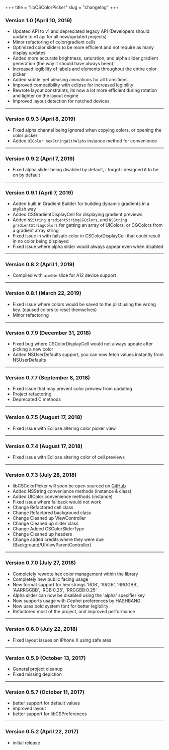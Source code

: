 +++
title = "libCSColorPicker"
slug = "changelog"
+++

### Version 1.0 (April 10, 2019)

- Updated API to v1 and depreciated legacy API (Developers should update to v1 api for all new/updated projects)
- Minor refactoring of color/gradient cells
- Optimized color sliders to be more efficient and not require as many display updates
- Added more accurate brightness, saturation, and alpha slider gradient generation (the way it should have always been).
- Increased legibility of labels and elements throughout the entire color picker
- Added subtle, yet pleasing animations for all transitions
- Improved compatibility with eclipse for increased legibility
- Rewrote layout constraints, its now a lot more efficient during rotation and lighter on the layout engine
- Improved layout detection for notched devices

---

### Version 0.9.3 (April 8, 2019)

- Fixed alpha channel being ignored when copying colors, or opening the color picker
- Added `UIColor hexStringWithAlphs` instance method for convenience

---

### Version 0.9.2 (April 7, 2019)

- Fixed alpha slider being disabled by default, i forgot i designed it to be on by default

---

### Version 0.9.1 (April 7, 2019)

- Added built in Gradient Builder for building dynamic gradients in a stylish way
- Added CSGradientDisplayCell for displaying gradient previews
- Added `NSString gradientStringCGColors`, and `NSString gradientStringColors` for getting an array of UIColors, or CGColors from a gradient array string
- Fixed issue in with failsafe color in CSColorDisplayCell that could result in no color being displayed
- Fixed issue where alpha slider would always appear even when disabled

---

### Version 0.8.2 (April 1, 2019)

- Compiled with `arm64e` slice for A12 device support

---

### Version 0.8.1 (March 22, 2019)

- Fixed issue where colors would be saved to the plist using the wrong key. (caused colors to reset themselves)
- Minor refactoring

---

### Version 0.7.9 (December 31, 2018)

- Fixed bug where CSColorDisplayCell would not always update after picking a new color
- Added NSUserDefaults support, you can now fetch values instantly from NSUserDefaults

---

### Version 0.7.7 (September 8, 2018)

- Fixed issue that may prevent color preview from updating 
- Project refactoring
- Deprecated C methods

---

### Version 0.7.5 (August 17, 2018)

- Fixed issue with Eclipse altering color picker view

---

### Version 0.7.4 (August 17, 2018)

- Fixed issue with Eclipse altering color of cell previews

---

### Version 0.7.3 (July 28, 2018)

- libCSColorPicker will soon be open sourced on [GitHub](https://github.com/CreatureSurvive/libCSColorPicker)
- Added NSString convenience methods (instance & class)
- Added UIColor convenience methods (instance)
- Fixed issue where fallback would not work
- Change Refactored cell class
- Change Refactored background class
- Change Cleaned up ViewController
- Change Cleaned up slider class
- Change Added CSColorSliderType
- Change Cleaned up headers
- Change added credits where they were due (Background/UIViewParentController)

---

### Version 0.7.0 (July 27, 2018)

- Completely rewrote hex color management within the library
- Completely new public facing usage
- New format support for hex strings 'RGB', 'ARGB', 'RRGGBB', 'AARRGGBB', 'RGB:0.25', 'RRGGBB:0.25'
- Alpha slider can now be disabled using the 'alpha' specifier key
- Now supports usage with Cephei preferences by HASHBANG 
- Now uses bold system font for better legibility 
- Refactored most of the project, and improved performance

---

### Version 0.6.0 (July 22, 2018)

- Fixed layout issues on iPhone X using safe area

---

### Version 0.5.9 (October 13, 2017)

- General project cleanup
- Fixed missing depiction

---

### Version 0.5.7 (October 11, 2017)

- better support for default values
- improved layout
- better support for libCSPreferences

---

### Version 0.5.2 (April 22, 2017)

- initial release
